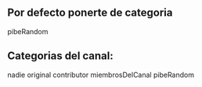 ## Por defecto ponerte de categoria
pibeRandom

## Categorias del canal:
nadie
original
contributor
miembrosDelCanal
pibeRandom
